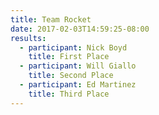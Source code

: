 ```yaml
---
title: Team Rocket
date: 2017-02-03T14:59:25-08:00
results:
  - participant: Nick Boyd
    title: First Place
  - participant: Will Giallo
    title: Second Place
  - participant: Ed Martinez
    title: Third Place
---
```


